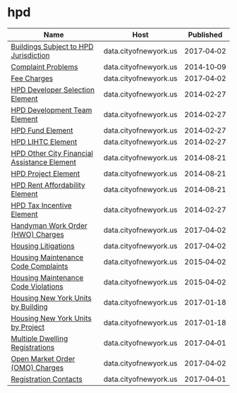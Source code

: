 # hpd

Name | Host | Published
---- | ---- | ---------
[Buildings Subject to HPD Jurisdiction](../datasets/kj4p-ruqc.md) | data.cityofnewyork.us | 2017&#x2011;04&#x2011;02
[Complaint Problems](../datasets/a2nx-4u46.md) | data.cityofnewyork.us | 2014&#x2011;10&#x2011;09
[Fee Charges](../datasets/cp6j-7bjj.md) | data.cityofnewyork.us | 2017&#x2011;04&#x2011;02
[HPD Developer Selection Element](../datasets/fged-sxa8.md) | data.cityofnewyork.us | 2014&#x2011;02&#x2011;27
[HPD Development Team Element](../datasets/wt5z-2wyg.md) | data.cityofnewyork.us | 2014&#x2011;02&#x2011;27
[HPD Fund Element](../datasets/hc6m-qm6w.md) | data.cityofnewyork.us | 2014&#x2011;02&#x2011;27
[HPD LIHTC Element](../datasets/ujzq-562i.md) | data.cityofnewyork.us | 2014&#x2011;02&#x2011;27
[HPD Other City Financial Assistance Element](../datasets/hujx-6z5u.md) | data.cityofnewyork.us | 2014&#x2011;08&#x2011;21
[HPD Project Element](../datasets/wig2-3fvs.md) | data.cityofnewyork.us | 2014&#x2011;08&#x2011;21
[HPD Rent Affordability Element](../datasets/azxq-2skx.md) | data.cityofnewyork.us | 2014&#x2011;08&#x2011;21
[HPD Tax Incentive Element](../datasets/hpqs-rwfp.md) | data.cityofnewyork.us | 2014&#x2011;02&#x2011;27
[Handyman Work Order (HWO) Charges](../datasets/sbnd-xujn.md) | data.cityofnewyork.us | 2017&#x2011;04&#x2011;02
[Housing Litigations](../datasets/59kj-x8nc.md) | data.cityofnewyork.us | 2017&#x2011;04&#x2011;02
[Housing Maintenance Code Complaints](../datasets/uwyv-629c.md) | data.cityofnewyork.us | 2015&#x2011;04&#x2011;02
[Housing Maintenance Code Violations](../datasets/wvxf-dwi5.md) | data.cityofnewyork.us | 2015&#x2011;04&#x2011;02
[Housing New York Units by Building](../datasets/hg8x-zxpr.md) | data.cityofnewyork.us | 2017&#x2011;01&#x2011;18
[Housing New York Units by Project](../datasets/hq68-rnsi.md) | data.cityofnewyork.us | 2017&#x2011;01&#x2011;18
[Multiple Dwelling Registrations](../datasets/tesw-yqqr.md) | data.cityofnewyork.us | 2017&#x2011;04&#x2011;01
[Open Market Order (OMO) Charges](../datasets/mdbu-nrqn.md) | data.cityofnewyork.us | 2017&#x2011;04&#x2011;02
[Registration Contacts](../datasets/feu5-w2e2.md) | data.cityofnewyork.us | 2017&#x2011;04&#x2011;01

